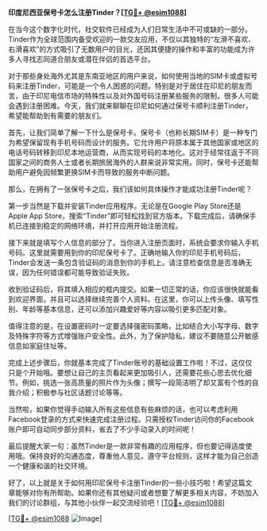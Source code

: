 **印度尼西亚保号卡怎么注册Tinder？[[TG💪+ @esim1088](https://t.me/s/esim1088)]**

在当今这个数字化时代，社交软件已经成为人们日常生活中不可或缺的一部分。Tinder作为全球范围内备受欢迎的一款交友应用，不仅以其独特的“左滑不喜欢、右滑喜欢”的方式吸引了无数用户的目光，还因其便捷的操作和丰富的功能成为许多人寻找志同道合朋友或潜在伴侣的首选平台。

对于那些身处海外尤其是东南亚地区的用户来说，如何使用当地的SIM卡或虚拟号码来注册Tinder，可能是一个令人困惑的问题。特别是对于居住在印尼的朋友而言，由于印尼电信市场的特殊性以及对外国号码注册某些服务的限制，很多人可能会遇到注册困难。今天，我们就来聊聊在印尼如何通过保号卡顺利注册Tinder，希望能帮助到有需要的朋友们。

首先，让我们简单了解一下什么是保号卡。保号卡（也称长期SIM卡）是一种专门为希望保留现有手机号码而设计的服务。它允许用户将原本属于其他国家或地区的电话号码转移到印尼本地运营商，从而实现号码的本地化。这对于经常往返于不同国家之间的商务人士或者长期旅居海外的人群来说非常实用。同时，保号卡还能帮助用户避免因频繁更换SIM卡而导致的服务中断问题。

那么，在拥有了一张保号卡之后，我们该如何具体操作才能成功注册Tinder呢？

第一步当然是下载并安装Tinder应用程序。无论是在Google Play Store还是Apple App Store，搜索“Tinder”即可轻松找到官方版本。下载完成后，请确保手机已连接到稳定的网络环境，并打开应用开始注册流程。

接下来就是填写个人信息的部分了。当你进入注册页面时，系统会要求你输入手机号码。这里就需要用到你的印尼保号卡了。正确地输入你的印尼手机号码后，Tinder会发送一条包含验证码的消息到你的手机上。请注意检查信息是否准确无误，因为任何错误都可能导致验证失败。

收到验证码后，将其填入相应的框内提交。如果一切正常的话，你应该很快就能看到欢迎界面，并且可以选择继续完善个人资料。在这里，你可以上传头像、填写性别、年龄等基本信息，还可以添加兴趣爱好等内容以吸引更多匹配对象。

值得注意的是，在设置密码时一定要选择强密码策略，比如结合大小写字母、数字及特殊字符等方式增强账户安全性。此外，为了保护隐私，建议不要随意公开敏感信息如家庭住址等。

完成上述步骤后，你就基本完成了Tinder账号的基础设置工作啦！不过，这仅仅只是个开始哦。要想让自己的主页看起来更加吸引人，还需要花些心思去优化细节。例如，挑选一张高质量的照片作为头像；撰写一段简洁明了却又富有个性的自我介绍；积极参与社区话题讨论等等。

当然啦，如果你觉得手动输入所有这些信息有些麻烦的话，也可以考虑利用Facebook登录的方式来快速完成注册过程。只需授权Tinder访问你的Facebook账户即可自动同步部分资料，省去了不少手动录入的时间呢！

最后提醒大家一句：虽然Tinder是一款非常有趣的应用程序，但也要记得适度使用哦。保持良好的沟通态度，尊重他人意见，遵守平台规则，这样才能为自己创造一个健康和谐的社交环境。

好了，以上就是关于如何用印尼保号卡注册Tinder的一些小技巧啦！希望这篇文章能够对你有所帮助。如果你还有其他疑问或者想要了解更多相关内容，不妨加入我们的讨论群组，与其他小伙伴一起交流经验吧！[[TG💪+ @esim1088](https://t.me/s/esim1088)]

[[TG💪+ @esim1088](https://t.me/s/esim1088) ![Image](https://i.postimg.cc/4NQfJmqS/Snipaste-2025-05-13-00-14-12.png)]